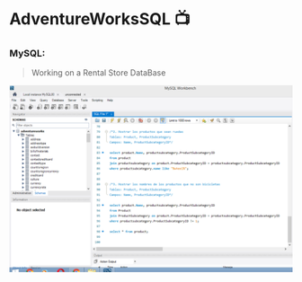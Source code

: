 # AdventureWorksSQL :tv:

### MySQL:

>Working on a Rental Store DataBase

![imagenes](https://github.com/celfiew/AdventureWorksSQL/blob/main/adventureWorks.PNG)
